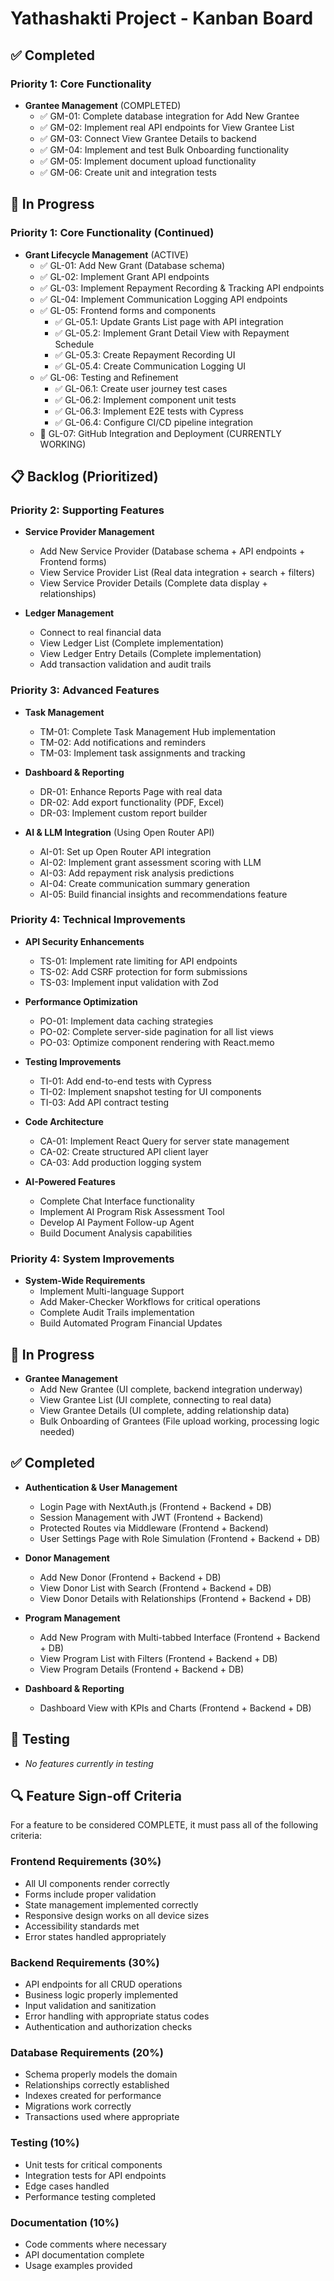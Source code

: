 # Yathashakti Project - Kanban Board

## ✅ Completed

### Priority 1: Core Functionality
- **Grantee Management** (COMPLETED)
  - ✅ GM-01: Complete database integration for Add New Grantee
  - ✅ GM-02: Implement real API endpoints for View Grantee List
  - ✅ GM-03: Connect View Grantee Details to backend
  - ✅ GM-04: Implement and test Bulk Onboarding functionality
  - ✅ GM-05: Implement document upload functionality
  - ✅ GM-06: Create unit and integration tests

## 🔄 In Progress

### Priority 1: Core Functionality (Continued)
- **Grant Lifecycle Management** (ACTIVE)
  - ✅ GL-01: Add New Grant (Database schema)
  - ✅ GL-02: Implement Grant API endpoints
  - ✅ GL-03: Implement Repayment Recording & Tracking API endpoints
  - ✅ GL-04: Implement Communication Logging API endpoints
  - ✅ GL-05: Frontend forms and components
    - ✅ GL-05.1: Update Grants List page with API integration
    - ✅ GL-05.2: Implement Grant Detail View with Repayment Schedule
    - ✅ GL-05.3: Create Repayment Recording UI
    - ✅ GL-05.4: Create Communication Logging UI
  - ✅ GL-06: Testing and Refinement
    - ✅ GL-06.1: Create user journey test cases
    - ✅ GL-06.2: Implement component unit tests
    - ✅ GL-06.3: Implement E2E tests with Cypress
    - ✅ GL-06.4: Configure CI/CD pipeline integration
  - 🔄 GL-07: GitHub Integration and Deployment (CURRENTLY WORKING)

## 📋 Backlog (Prioritized)

### Priority 2: Supporting Features
- **Service Provider Management**
  - Add New Service Provider (Database schema + API endpoints + Frontend forms)
  - View Service Provider List (Real data integration + search + filters)
  - View Service Provider Details (Complete data display + relationships)

- **Ledger Management**
  - Connect to real financial data
  - View Ledger List (Complete implementation)
  - View Ledger Entry Details (Complete implementation)
  - Add transaction validation and audit trails

### Priority 3: Advanced Features
- **Task Management**
  - TM-01: Complete Task Management Hub implementation
  - TM-02: Add notifications and reminders
  - TM-03: Implement task assignments and tracking

- **Dashboard & Reporting**
  - DR-01: Enhance Reports Page with real data
  - DR-02: Add export functionality (PDF, Excel)
  - DR-03: Implement custom report builder
  
- **AI & LLM Integration** (Using Open Router API)
  - AI-01: Set up Open Router API integration
  - AI-02: Implement grant assessment scoring with LLM
  - AI-03: Add repayment risk analysis predictions
  - AI-04: Create communication summary generation
  - AI-05: Build financial insights and recommendations feature

### Priority 4: Technical Improvements
- **API Security Enhancements**
  - TS-01: Implement rate limiting for API endpoints
  - TS-02: Add CSRF protection for form submissions
  - TS-03: Implement input validation with Zod

- **Performance Optimization**
  - PO-01: Implement data caching strategies
  - PO-02: Complete server-side pagination for all list views
  - PO-03: Optimize component rendering with React.memo

- **Testing Improvements**
  - TI-01: Add end-to-end tests with Cypress
  - TI-02: Implement snapshot testing for UI components
  - TI-03: Add API contract testing

- **Code Architecture**
  - CA-01: Implement React Query for server state management
  - CA-02: Create structured API client layer
  - CA-03: Add production logging system

- **AI-Powered Features**
  - Complete Chat Interface functionality
  - Implement AI Program Risk Assessment Tool
  - Develop AI Payment Follow-up Agent
  - Build Document Analysis capabilities

### Priority 4: System Improvements
- **System-Wide Requirements**
  - Implement Multi-language Support
  - Add Maker-Checker Workflows for critical operations
  - Complete Audit Trails implementation
  - Build Automated Program Financial Updates

## 🔄 In Progress

- **Grantee Management**
  - Add New Grantee (UI complete, backend integration underway)
  - View Grantee List (UI complete, connecting to real data)
  - View Grantee Details (UI complete, adding relationship data)
  - Bulk Onboarding of Grantees (File upload working, processing logic needed)

## ✅ Completed

- **Authentication & User Management**
  - Login Page with NextAuth.js (Frontend + Backend + DB)
  - Session Management with JWT (Frontend + Backend)
  - Protected Routes via Middleware (Frontend + Backend)
  - User Settings Page with Role Simulation (Frontend + Backend + DB)

- **Donor Management**
  - Add New Donor (Frontend + Backend + DB)
  - View Donor List with Search (Frontend + Backend + DB)
  - View Donor Details with Relationships (Frontend + Backend + DB)

- **Program Management**
  - Add New Program with Multi-tabbed Interface (Frontend + Backend + DB)
  - View Program List with Filters (Frontend + Backend + DB)
  - View Program Details (Frontend + Backend + DB)

- **Dashboard & Reporting**
  - Dashboard View with KPIs and Charts (Frontend + Backend + DB)

## 🧪 Testing

- *No features currently in testing*

## 🔍 Feature Sign-off Criteria

For a feature to be considered COMPLETE, it must pass all of the following criteria:

### Frontend Requirements (30%)
- All UI components render correctly
- Forms include proper validation
- State management implemented correctly
- Responsive design works on all device sizes
- Accessibility standards met
- Error states handled appropriately

### Backend Requirements (30%)
- API endpoints for all CRUD operations
- Business logic properly implemented
- Input validation and sanitization
- Error handling with appropriate status codes
- Authentication and authorization checks

### Database Requirements (20%)
- Schema properly models the domain
- Relationships correctly established
- Indexes created for performance
- Migrations work correctly
- Transactions used where appropriate

### Testing (10%)
- Unit tests for critical components
- Integration tests for API endpoints
- Edge cases handled
- Performance testing completed

### Documentation (10%)
- Code comments where necessary
- API documentation complete
- Usage examples provided
